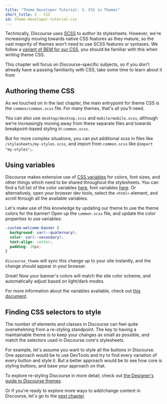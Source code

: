 ```yaml
---
title: "Theme Developer Tutorial: 3. CSS in Themes"
short_title: 3 - CSS
id: theme-developer-tutorial-css
---
```


Technically, Discourse uses [SCSS](https://sass-lang.com/) to author its stylesheets. However, we're increasingly moving towards native CSS features as they mature, so the vast majority of themes won't need to use SCSS features or syntaxes. We follow a [variant of BEM for our CSS](https://meta.discourse.org/t/361851), you should be familiar with this when writing theme CSS.

This chapter will focus on Discourse-specific subjects, so if you don't already have a passing familiarity with CSS, take some time to learn about it from

## Authoring theme CSS

As we touched on in the last chapter, the main entrypoint for theme CSS is the `common/common.scss` file. For many themes, that's all you'll need.

You can also use `desktop/desktop.scss` and `mobile/mobile.scss`, although we're increasingly moving away from these separate files and towards breakpoint-based styling in `common.scss`.

But for more complex situations, you can put additional scss in files like `/stylesheets/my-styles.scss`, and import from `common.scss` like `@import "my-styles";`.

## Using variables

Discourse makes extensive use of [CSS variables](https://www.w3schools.com/css/css3_variables.asp) for colors, font sizes, and other things which need to be shared throughout the stylesheets. You can find a full list of the color variables [here](https://github.com/discourse/discourse/blob/main/app/assets/stylesheets/color_definitions.scss), font variables [here](https://github.com/discourse/discourse/blob/main/app/assets/stylesheets/common/font-variables.scss). Or alternatively, open your browser dev tools, select the `<html>` element, and scroll through all the available variables.

Let's make use of this knowledge by updating our theme to use the theme colors for the banner! Open up the `common.scss` file, and update the color properties to use variables:

```css
.custom-welcome-banner {
  background: var(--quaternary);
  color: var(--secondary);
  text-align: center;
  padding: 10px;
}
```

`discourse_theme` will sync this change up to your site instantly, and the change should appear in your browser.

Great! Now your banner's colors will match the site color scheme, and automatically adjust based on light/dark modes.

For more information about the variables available, check out [this document](https://meta.discourse.org/t/77551).

## Finding CSS selectors to style

The number of elements and classes in Discourse can feel quite overwhelming from a re-styling standpoint. The key to having a maintainable theme is to keep your changes as small as possible, and match the selectors used in Discourse core's stylesheets.

For example, let's assume you want to style all the buttons in Discourse. One approach would be to use DevTools and try to find every variation of every button and style it. But a better approach would be to see how core is styling buttons, and base your approach on that.

To explore re-styling Discourse in more detail, check out [the Designer's guide to Discourse themes](https://meta.discourse.org/t/152002).

Or if you're ready to explore more ways to add/change content in Discourse, let's go to the [next chapter](https://meta.discourse.org/t/357799).
